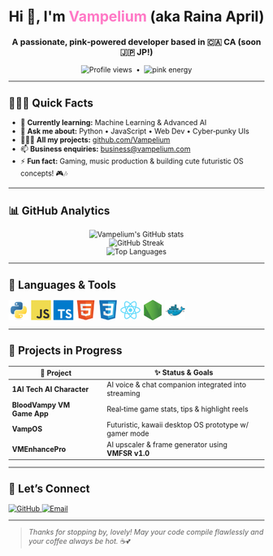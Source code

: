 <!-- =========================================================
 🌸   𝓥 𝓪 𝓶 𝓹 𝓮 𝓵 𝓲 𝓾 𝓶 — GitHub Profile README (✨2025 edition✨)
========================================================= -->

<h1 align="center">Hi 👋, I'm <span style="color:#ff79c6;">Vampelium</span> (aka Raina April)</h1>
<h3 align="center">A passionate, pink‑powered developer based in 🇨🇦 CA (soon 🇯🇵 JP!)</h3>

<p align="center">
  <img src="https://komarev.com/ghpvc/?username=Vampelium&label=Profile%20views&color=ff69b4&style=flat" alt="Profile views"/>
  &nbsp;•&nbsp;
  <img src="https://img.shields.io/static/v1?label=Love&message=Pink%20Code%20Energy%20💖&color=ff69b4&style=flat-square" alt="pink energy"/>
</p>

---

## 💁🏻‍♀️ Quick Facts

- 🌱 **Currently learning:** Machine Learning & Advanced AI  
- 💬 **Ask me about:** Python • JavaScript • Web Dev • Cyber‑punky UIs  
- 👩🏻‍💻 **All my projects:** [github.com/Vampelium](https://github.com/Vampelium)  
- 📫 **Business enquiries:** business@vampelium.com  
- ⚡ **Fun fact:** Gaming, music production & building cute futuristic OS concepts! 🎮🎶  

---

## 📊 GitHub Analytics

<p align="center">
  <img src="https://github-readme-stats.vercel.app/api?username=Vampelium&show_icons=true&hide_border=true&theme=dracula&icon_color=ff79c6&title_color=ff79c6&text_color=f8f8f2" alt="Vampelium's GitHub stats" /><br/>
  <img src="https://github-readme-streak-stats.herokuapp.com/?user=Vampelium&theme=dracula&hide_border=true&ring=ff79c6&fire=ff79c6" alt="GitHub Streak"/><br/>
  <img src="https://github-readme-stats.vercel.app/api/top-langs/?username=Vampelium&layout=compact&hide_border=true&theme=dracula&langs_count=6" alt="Top Languages"/>
</p>

---

## 🧰 Languages & Tools

<p align="left">
  <img src="https://raw.githubusercontent.com/devicons/devicon/master/icons/python/python-original.svg" width="40" alt="Python"/>
  <img src="https://raw.githubusercontent.com/devicons/devicon/master/icons/javascript/javascript-original.svg" width="40" alt="JavaScript"/>
  <img src="https://raw.githubusercontent.com/devicons/devicon/master/icons/typescript/typescript-original.svg" width="40" alt="TypeScript"/>
  <img src="https://raw.githubusercontent.com/devicons/devicon/master/icons/html5/html5-original.svg" width="40" alt="HTML5"/>
  <img src="https://raw.githubusercontent.com/devicons/devicon/master/icons/css3/css3-original.svg" width="40" alt="CSS3"/>
  <img src="https://raw.githubusercontent.com/devicons/devicon/master/icons/react/react-original.svg" width="40" alt="React"/>
  <img src="https://raw.githubusercontent.com/devicons/devicon/master/icons/nodejs/nodejs-original.svg" width="40" alt="NodeJS"/>
  <img src="https://raw.githubusercontent.com/devicons/devicon/master/icons/docker/docker-original.svg" width="40" alt="Docker"/>
</p>

---

## 🚀 Projects in Progress

| 💎 Project | ✨ Status & Goals |
|------------|------------------|
| **1AI Tech AI Character** | AI voice & chat companion integrated into streaming |
| **BloodVampy VM Game App** | Real‑time game stats, tips & highlight reels |
| **VampOS** | Futuristic, kawaii desktop OS prototype w/ gamer mode |
| **VMEnhancePro** | AI upscaler & frame generator using **VMFSR v1.0** |

---

## 🌸 Let’s Connect

<p>
  <a href="https://github.com/Vampelium" target="_blank">
    <img src="https://img.shields.io/badge/GitHub-Follow%20me!-ff69b4?style=flat&logo=github&logoColor=white" alt="GitHub"/>
  </a>
  <a href="mailto:business@vampelium.com" target="_blank">
    <img src="https://img.shields.io/badge/Email-Say%20Hi!-ff79c6?style=flat&logo=gmail&logoColor=white" alt="Email"/>
  </a>
</p>

---

> *Thanks for stopping by, lovely! May your code compile flawlessly and your coffee always be hot.* ☕💕

<!-- ========================================================= -->